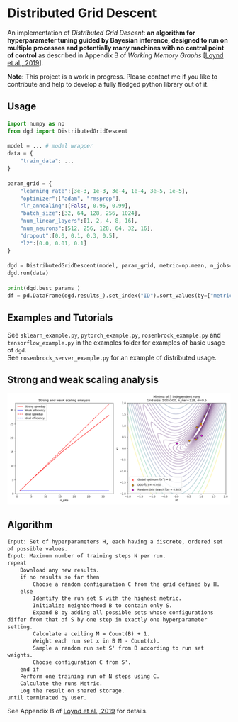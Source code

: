 # **Distributed Grid Descent**

An implementation of *Distributed Grid Descent*: **an algorithm for hyperparameter tuning guided by Bayesian inference, designed to run on multiple processes and potentially many machines with no central point of control** as described in Appendix B of *Working Memory Graphs* [[Loynd et al., 2019](https://arxiv.org/abs/1911.07141)].

**Note:** This project is a work in progress. Please contact me if you like to contribute and help to develop a fully fledged python library out of it.

## Usage

```python
import numpy as np
from dgd import DistributedGridDescent

model = ... # model wrapper
data = {
    "train_data": ...
}

param_grid = {
    "learning_rate":[3e-3, 1e-3, 3e-4, 1e-4, 3e-5, 1e-5],
    "optimizer":["adam", "rmsprop"],
    "lr_annealing":[False, 0.95, 0.99],
    "batch_size":[32, 64, 128, 256, 1024],
    "num_linear_layers":[1, 2, 4, 8, 16],
    "num_neurons":[512, 256, 128, 64, 32, 16],
    "dropout":[0.0, 0.1, 0.3, 0.5],
    "l2":[0.0, 0.01, 0.1]
}

dgd = DistributedGridDescent(model, param_grid, metric=np.mean, n_jobs=-1)
dgd.run(data)

print(dgd.best_params_)
df = pd.DataFrame(dgd.results_).set_index("ID").sort_values(by=["metric"],ascending=False)
```

## Examples and Tutorials

See `sklearn_example.py`, `pytorch_example.py`, `rosenbrock_example.py` and `tensorflow_example.py` in the examples folder for examples of basic usage of `dgd`.  
See `rosenbrock_server_example.py` for an example of distributed usage.

## Strong and weak scaling analysis

![scaling_analysis](scaling_analysis.png)

## Algorithm

```
Input: Set of hyperparameters H, each having a discrete, ordered set of possible values.  
Input: Maximum number of training steps N per run.  
repeat  
    Download any new results.  
    if no results so far then
        Choose a random configuration C from the grid defined by H.
    else
        Identify the run set S with the highest metric.
        Initialize neighborhood B to contain only S.
        Expand B by adding all possible sets whose configurations differ from that of S by one step in exactly one hyperparameter setting.
        Calculate a ceiling M = Count(B) + 1.
        Weight each run set x in B M - Count(x).
        Sample a random run set S' from B according to run set weights.
        Choose configuration C from S'.
    end if
    Perform one training run of N steps using C.
    Calculate the runs Metric.
    Log the result on shared storage.
until terminated by user.

```

See Appendix B of [Loynd et al., 2019](https://arxiv.org/abs/1911.07141) for details.
